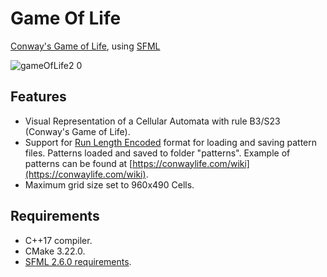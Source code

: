 # Game Of Life
[Conway's Game of Life](https://en.wikipedia.org/wiki/Conway%27s_Game_of_Life), using [SFML](https://www.sfml-dev.org/index.php)

![gameOfLife2 0](https://github.com/alejandrofsevilla/game-of-life/assets/110661590/b650f6af-1aa7-45b8-b20a-3e18f63c934b)

## Features
* Visual Representation of a Cellular Automata with rule B3/S23 (Conway's Game of Life).
* Support for [Run Length Encoded](https://conwaylife.com/wiki/Run_Length_Encoded) format for loading and saving pattern files. Patterns loaded and saved to folder "patterns". Example of patterns can be found at [https://conwaylife.com/wiki](https://conwaylife.com/wiki).
* Maximum grid size set to 960x490 Cells.
## Requirements
* C++17 compiler.
* CMake 3.22.0.
* [SFML 2.6.0 requirements](https://www.sfml-dev.org/tutorials/2.6/start-cmake.php#requirements).
